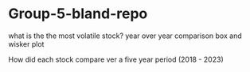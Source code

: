 # Group-5-bland-repo

what is the the most volatile stock?
  year over year comparison
  box and wisker plot

How did each stock compare ver a five year period (2018 - 2023)
  
